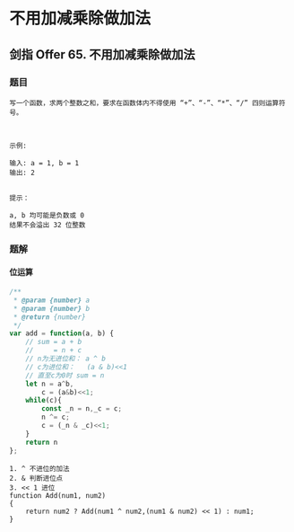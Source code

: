 # 不用加减乘除做加法

## 剑指 Offer 65. 不用加减乘除做加法

### 题目

```text
写一个函数，求两个整数之和，要求在函数体内不得使用 “+”、“-”、“*”、“/” 四则运算符号。



示例:

输入: a = 1, b = 1
输出: 2


提示：

a, b 均可能是负数或 0
结果不会溢出 32 位整数
```

### 题解

#### 位运算

```javascript
/**
 * @param {number} a
 * @param {number} b
 * @return {number}
 */
var add = function(a, b) {
    // sum = a + b
    //     = n + c
    // n为无进位和： a ^ b
    // c为进位和：   (a & b)<<1
    // 直至c为0时 sum = n   
    let n = a^b,
        c = (a&b)<<1;
    while(c){
        const _n = n,_c = c;
        n ^= c;
        c = (_n & _c)<<1;
    }
    return n
};
```

```text
1. ^ 不进位的加法
2. & 判断进位点
3. << 1 进位
function Add(num1, num2)
{
    return num2 ? Add(num1 ^ num2,(num1 & num2) << 1) : num1;
}
```

